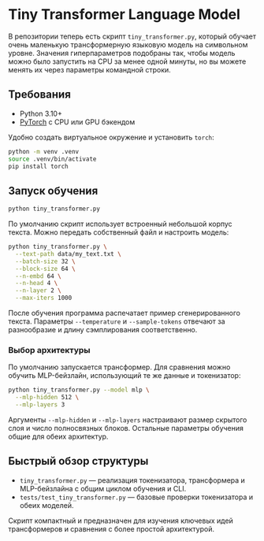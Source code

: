 # Tiny Transformer Language Model

В репозитории теперь есть скрипт `tiny_transformer.py`, который обучает очень
маленькую трансформерную языковую модель на символьном уровне. Значения
гиперпараметров подобраны так, чтобы модель можно было запустить на CPU за
менее одной минуты, но вы можете менять их через параметры командной строки.

## Требования

- Python 3.10+
- [PyTorch](https://pytorch.org/) с CPU или GPU бэкендом

Удобно создать виртуальное окружение и установить `torch`:

```bash
python -m venv .venv
source .venv/bin/activate
pip install torch
```

## Запуск обучения

```bash
python tiny_transformer.py
```

По умолчанию скрипт использует встроенный небольшой корпус текста. Можно
передать собственный файл и настроить модель:

```bash
python tiny_transformer.py \
  --text-path data/my_text.txt \
  --batch-size 32 \
  --block-size 64 \
  --n-embd 64 \
  --n-head 4 \
  --n-layer 2 \
  --max-iters 1000
```

После обучения программа распечатает пример сгенерированного текста. Параметры
`--temperature` и `--sample-tokens` отвечают за разнообразие и длину
сэмплирования соответственно.

### Выбор архитектуры

По умолчанию запускается трансформер. Для сравнения можно обучить MLP-бейзлайн,
использующий те же данные и токенизатор:

```bash
python tiny_transformer.py --model mlp \
  --mlp-hidden 512 \
  --mlp-layers 3
```

Аргументы `--mlp-hidden` и `--mlp-layers` настраивают размер скрытого слоя и
число полносвязных блоков. Остальные параметры обучения общие для обеих
архитектур.

## Быстрый обзор структуры

- `tiny_transformer.py` — реализация токенизатора, трансформера и MLP-бейзлайна
  с общим циклом обучения и CLI.
- `tests/test_tiny_transformer.py` — базовые проверки токенизатора и обеих
  моделей.

Скрипт компактный и предназначен для изучения ключевых идей трансформеров и
сравнения с более простой архитектурой.

